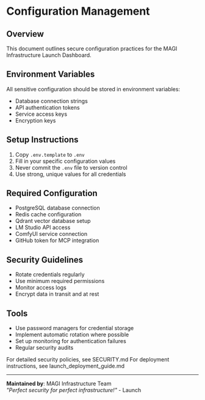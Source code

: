 # Configuration Management

## Overview
This document outlines secure configuration practices for the MAGI Infrastructure Launch Dashboard.

## Environment Variables
All sensitive configuration should be stored in environment variables:
- Database connection strings
- API authentication tokens  
- Service access keys
- Encryption keys

## Setup Instructions
1. Copy `.env.template` to `.env`
2. Fill in your specific configuration values
3. Never commit the `.env` file to version control
4. Use strong, unique values for all credentials

## Required Configuration
- PostgreSQL database connection
- Redis cache configuration
- Qdrant vector database setup
- LM Studio API access
- ComfyUI service connection
- GitHub token for MCP integration

## Security Guidelines
- Rotate credentials regularly
- Use minimum required permissions
- Monitor access logs
- Encrypt data in transit and at rest

## Tools
- Use password managers for credential storage
- Implement automatic rotation where possible
- Set up monitoring for authentication failures
- Regular security audits

For detailed security policies, see SECURITY.md
For deployment instructions, see launch_deployment_guide.md

---
**Maintained by**: MAGI Infrastructure Team  
*"Perfect security for perfect infrastructure!"* - Launch
